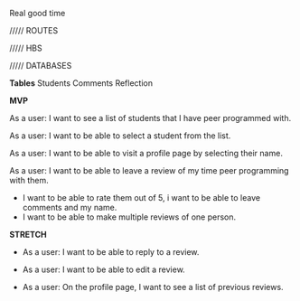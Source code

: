Real good time

///// ROUTES


///// HBS


///// DATABASES

**Tables**
Students
Comments
Reflection

**MVP**

As a user: I want to see a list of students that I have peer programmed with. 

As a user: I want to be able to select a student from the list.

As a user: I want to be able to visit a profile page by selecting their name.

As a user: I want to be able to leave a review of my time peer programming with them. 
  - I want to be able to rate them out of 5, i want to be able to leave comments and my name. 
  - I want to be able to make multiple reviews of one person. 

**STRETCH**

- As a user: I want to be able to reply to a review.

- As a user: I want to be able to edit a review.

- As a user: On the profile page, I want to see a list of previous reviews. 

